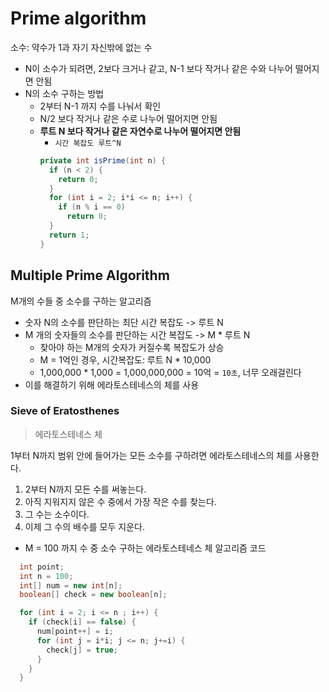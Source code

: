 # Prime algorithm
소수: 약수가 1과 자기 자신밖에 없는 수

* N이 소수가 되려면, 2보다 크거나 같고, N-1 보다 작거나 같은 수와 나누어 떨어지면 안됨
* N의 소수 구하는 방법
  + 2부터 N-1 까지 수를 나눠서 확인
  * N/2 보다 작거나 같은 수로 나누어 떨어지면 안됨
  * **루트 N 보다 작거나 같은 자연수로 나누어 떨어지면 안됨**
    - `시간 복잡도 루트^N`
    ```java
    private int isPrime(int n) {
      if (n < 2) {
        return 0;
      }
      for (int i = 2; i*i <= n; i++) {
        if (n % i == 0)
          return 0;
      }
      return 1;
    }
    ```

## Multiple Prime Algorithm
M개의 수들 중 소수를 구하는 알고리즘

* 숫자 N의 소수를 판단하는 최단 시간 복잡도 -> 루트 N
* M 개의 숫자들의 소수를 판단하는 시간 복잡도 -> M * 루트 N
  + 찾아야 하는 M개의 숫자가 커질수록 복잡도가 상승
  + M = 1억인 경우, 시간복잡도: 루트 N * 10,000
  + 1,000,000 * 1,000 = 1,000,000,000 = 10억 = `10초`, 너무 오래걸린다
* 이를 해결하기 위해 에라토스테네스의 체를 사용

### Sieve of Eratosthenes
> 에라토스테네스 체

1부터 N까지 범위 안에 들어가는 모든 소수를 구하려면 에라토스테네스의 체를 사용한다.

1. 2부터 N까지 모든 수를 써놓는다.
2. 아직 지워지지 않은 수 중에서 가장 작은 수를 찾는다.
3. 그 수는 소수이다.
4. 이제 그 수의 배수를 모두 지운다.

* M = 100 까지 수 중 소수 구하는 에라토스테네스 체 알고리즘 코드
```java
  int point;
  int n = 100;
  int[] num = new int[n];
  boolean[] check = new boolean[n];

  for (int i = 2; i <= n ; i++) {
    if (check[i] == false) {
      num[point++] = i;
      for (int j = i*i; j <= n; j+=i) {
        check[j] = true;
      }
    }
  }
```  
